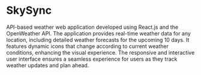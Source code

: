 # SkySync
 
API-based weather web application developed using React.js and the OpenWeather API. The application provides real-time weather data for any location, including detailed weather forecasts for the upcoming 10 days. It features dynamic icons that change according to current weather conditions, enhancing the visual experience. The responsive and interactive user interface ensures a seamless experience for users as they track weather updates and plan ahead.
